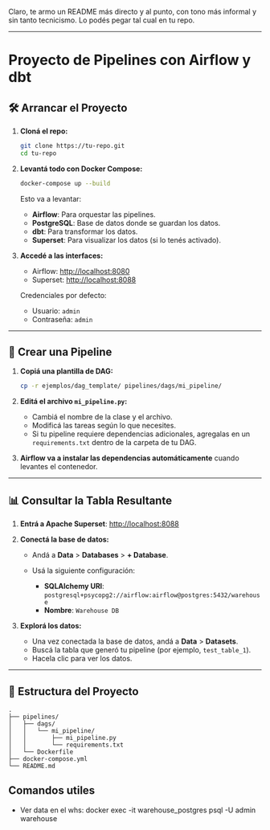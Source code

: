 Claro, te armo un README más directo y al punto, con tono más informal y sin tanto tecnicismo. Lo podés pegar tal cual en tu repo.

---

# Proyecto de Pipelines con Airflow y dbt

## 🛠 Arrancar el Proyecto

1. **Cloná el repo:**

   ```bash
   git clone https://tu-repo.git
   cd tu-repo
   ```

2. **Levantá todo con Docker Compose:**

   ```bash
   docker-compose up --build
   ```

   Esto va a levantar:

   * **Airflow**: Para orquestar las pipelines.
   * **PostgreSQL**: Base de datos donde se guardan los datos.
   * **dbt**: Para transformar los datos.
   * **Superset**: Para visualizar los datos (si lo tenés activado).

3. **Accedé a las interfaces:**

   * Airflow: [http://localhost:8080](http://localhost:8080)
   * Superset: [http://localhost:8088](http://localhost:8088)

   Credenciales por defecto:

   * Usuario: `admin`
   * Contraseña: `admin`

---

## 🧱 Crear una Pipeline

1. **Copiá una plantilla de DAG:**

   ```bash
   cp -r ejemplos/dag_template/ pipelines/dags/mi_pipeline/
   ```

2. **Editá el archivo `mi_pipeline.py`:**

   * Cambiá el nombre de la clase y el archivo.
   * Modificá las tareas según lo que necesites.
   * Si tu pipeline requiere dependencias adicionales, agregalas en un `requirements.txt` dentro de la carpeta de tu DAG.

3. **Airflow va a instalar las dependencias automáticamente** cuando levantes el contenedor.

---

## 📊 Consultar la Tabla Resultante

1. **Entrá a Apache Superset**: [http://localhost:8088](http://localhost:8088)

2. **Conectá la base de datos:**

   * Andá a **Data** > **Databases** > **+ Database**.
   * Usá la siguiente configuración:

     * **SQLAlchemy URI**: `postgresql+psycopg2://airflow:airflow@postgres:5432/warehouse`
     * **Nombre**: `Warehouse DB`

3. **Explorá los datos:**

   * Una vez conectada la base de datos, andá a **Data** > **Datasets**.
   * Buscá la tabla que generó tu pipeline (por ejemplo, `test_table_1`).
   * Hacela clic para ver los datos.

---

## 📁 Estructura del Proyecto

```
.
├── pipelines/
│   ├── dags/
│   │   └── mi_pipeline/
│   │       ├── mi_pipeline.py
│   │       └── requirements.txt
│   └── Dockerfile
├── docker-compose.yml
└── README.md
```

## Comandos utiles

   * Ver data en el whs: docker exec -it warehouse_postgres psql -U admin warehouse
